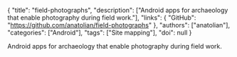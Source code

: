 {
  "title": "field-photographs",
  "description": ["Android apps for archaeology that enable photography during field work."],
  "links": {
    "GitHub": "https://github.com/anatolian/field-photographs"
  },
  "authors": ["anatolian"],
  "categories": ["Android"],
  "tags": ["Site mapping"],
  "doi": null
}

<!-- Generated by csv2md.R – do not edit by hand -->

Android apps for archaeology that enable photography during field work.